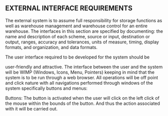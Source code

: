  ## EXTERNAL INTERFACE REQUIREMENTS

The external system is to assume full responsibility for storage functions as well as warehouse management and warehouse control for an entire warehouse. The interfaces in this section are specified by documenting: the name and description of each scheme, source or input, destination or output, ranges, accuracy and tolerances, units of measure, timing, display formats, and organization, and data formats.

The user interface required to be developed for the system should be

user-friendly and attractive. The interface between the user and the system will be WIMP (Windows, Icons, Menu, Pointers) keeping in mind that the system is to be run through a web browser. All operations will be off point and click nature with all navigations performed through windows of the system specifically buttons and menus:

Buttons: The button is activated when the user will click on the left click of the mouse within the bounds of the button. And thus the action associated with it will be carried out.

